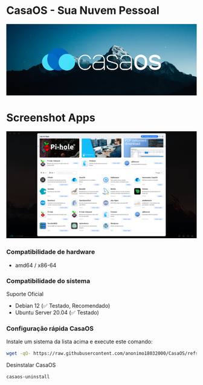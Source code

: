 
# CasaOS - Sua Nuvem Pessoal

<p align="center">
    <!-- CasaOS Banner -->
    <picture>
        <source media="(prefers-color-scheme: dark)" srcset="https://raw.githubusercontent.com/IceWhaleTech/logo/main/casaos/casaos_banner_dark_night_800x300.png">
        <source media="(prefers-color-scheme: light)" srcset="https://raw.githubusercontent.com/IceWhaleTech/logo/main/casaos/casaos_banner_twilight_blue_800x300.png">
        <img alt="CasaOS" src="https://raw.githubusercontent.com/IceWhaleTech/logo/main/casaos/casaos_banner_twilight_blue_800x300.png">
    </picture>
    <br/>
<p/>

# Screenshot Apps

<p align="center">
    <!-- CasaOS Screenshot -->
    <picture>
        <img alt="CasaOS" src="https://raw.githubusercontent.com/anonimo18032000/CasaOS/refs/heads/main/Lista_de_Apps.png">
    </picture>
    <br/>
<p/>
    
### Compatibilidade de hardware

- amd64 / x86-64

### Compatibilidade do sistema

Suporte Oficial
- Debian 12 (✅ Testado, Recomendado)
- Ubuntu Server 20.04 (✅ Testado)

### Configuração rápida CasaOS

Instale um sistema da lista acima e execute este comando:

```sh
wget -qO- https://raw.githubusercontent.com/anonimo18032000/CasaOS/refs/heads/main/casaos-install.sh | bash
```


Desinstalar CasaOS


```sh
casaos-uninstall
```
